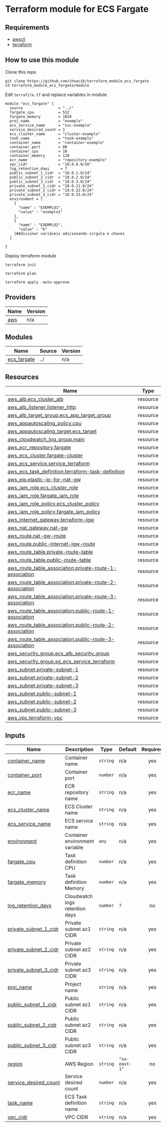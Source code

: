 # Terraform module for ECS Fargate

## Requirements

* [awscli](https://docs.aws.amazon.com/cli/latest/userguide/getting-started-install.html)
* [terraform](https://learn.hashicorp.com/tutorials/terraform/install-cli)


## How to use this module

Clone this repo
```
git clone https://github.com/chnacib/terraform_module_ecs_fargate
cd terraform_module_ecs_fargate/module
```

Edit ``terrafile.tf`` and replace variables in module
```
module "ecs_fargate" {
  source                = "../"
  fargate_cpu           = 512
  fargate_memory        = 1024
  proj_name             = "exemplo"
  ecs_service_name      = "svc-exemplo"
  service_desired_count = 1
  ecs_cluster_name      = "cluster-exemplo"
  task_name             = "task-exemplo"
  container_name        = "container-exemplo"
  container_port        = 80
  container_cpu         = 10
  container_memory      = 128
  ecr_name              = "repository-exemplo"
  vpc_cidr              = "10.0.0.0/16"
  log_retention_days     = 7
  public_subnet_1_cidr  = "10.0.1.0/24"
  public_subnet_2_cidr  = "10.0.2.0/24"
  public_subnet_3_cidr  = "10.0.3.0/24"
  private_subnet_1_cidr = "10.0.11.0/24"
  private_subnet_2_cidr = "10.0.22.0/24"
  private_subnet_3_cidr = "10.0.33.0/24"
  environment = [
    {
      "name" : "EXEMPLO1",
      "value" : "exemplo1"
    },
    {
      "name" : "EXEMPLO2",
      "value" : "b"
    }#Adicionar variáveis adicionando vírgula e chaves
  ]

}

```

Deploy terraform module

```
terraform init

terraform plan

terraform apply -auto-approve
```

## Providers

| Name | Version |
|------|---------|
| <a name="provider_aws"></a> [aws](#provider\_aws) | n/a |

## Modules

| Name | Source | Version |
|------|--------|---------|
| <a name="module_ecs_fargate"></a> [ecs\_fargate](#module\_ecs\_fargate) | ../ | n/a |


## Resources

| Name | Type |
|------|------|
| [aws_alb.ecs_cluster_alb](https://registry.terraform.io/providers/hashicorp/aws/latest/docs/resources/alb) | resource |
| [aws_alb_listener.listener_http](https://registry.terraform.io/providers/hashicorp/aws/latest/docs/resources/alb_listener) | resource |
| [aws_alb_target_group.ecs_app_target_group](https://registry.terraform.io/providers/hashicorp/aws/latest/docs/resources/alb_target_group) | resource |
| [aws_appautoscaling_policy.cpu](https://registry.terraform.io/providers/hashicorp/aws/latest/docs/resources/appautoscaling_policy) | resource |
| [aws_appautoscaling_target.ecs_target](https://registry.terraform.io/providers/hashicorp/aws/latest/docs/resources/appautoscaling_target) | resource |
| [aws_cloudwatch_log_group.main](https://registry.terraform.io/providers/hashicorp/aws/latest/docs/resources/cloudwatch_log_group) | resource |
| [aws_ecr_repository.fargate](https://registry.terraform.io/providers/hashicorp/aws/latest/docs/resources/ecr_repository) | resource |
| [aws_ecs_cluster.fargate-cluster](https://registry.terraform.io/providers/hashicorp/aws/latest/docs/resources/ecs_cluster) | resource |
| [aws_ecs_service.service_terraform](https://registry.terraform.io/providers/hashicorp/aws/latest/docs/resources/ecs_service) | resource |
| [aws_ecs_task_definition.terraform-task-definition](https://registry.terraform.io/providers/hashicorp/aws/latest/docs/resources/ecs_task_definition) | resource |
| [aws_eip.elastic-ip-for-nat-gw](https://registry.terraform.io/providers/hashicorp/aws/latest/docs/resources/eip) | resource |
| [aws_iam_role.ecs_cluster_role](https://registry.terraform.io/providers/hashicorp/aws/latest/docs/resources/iam_role) | resource |
| [aws_iam_role.fargate_iam_role](https://registry.terraform.io/providers/hashicorp/aws/latest/docs/resources/iam_role) | resource |
| [aws_iam_role_policy.ecs_cluster_policy](https://registry.terraform.io/providers/hashicorp/aws/latest/docs/resources/iam_role_policy) | resource |
| [aws_iam_role_policy.fargate_iam_policy](https://registry.terraform.io/providers/hashicorp/aws/latest/docs/resources/iam_role_policy) | resource |
| [aws_internet_gateway.terraform-igw](https://registry.terraform.io/providers/hashicorp/aws/latest/docs/resources/internet_gateway) | resource |
| [aws_nat_gateway.nat-gw](https://registry.terraform.io/providers/hashicorp/aws/latest/docs/resources/nat_gateway) | resource |
| [aws_route.nat-gw-route](https://registry.terraform.io/providers/hashicorp/aws/latest/docs/resources/route) | resource |
| [aws_route.public-internet-igw-route](https://registry.terraform.io/providers/hashicorp/aws/latest/docs/resources/route) | resource |
| [aws_route_table.private-route-table](https://registry.terraform.io/providers/hashicorp/aws/latest/docs/resources/route_table) | resource |
| [aws_route_table.public-route-table](https://registry.terraform.io/providers/hashicorp/aws/latest/docs/resources/route_table) | resource |
| [aws_route_table_association.private-route-1-association](https://registry.terraform.io/providers/hashicorp/aws/latest/docs/resources/route_table_association) | resource |
| [aws_route_table_association.private-route-2-association](https://registry.terraform.io/providers/hashicorp/aws/latest/docs/resources/route_table_association) | resource |
| [aws_route_table_association.private-route-3-association](https://registry.terraform.io/providers/hashicorp/aws/latest/docs/resources/route_table_association) | resource |
| [aws_route_table_association.public-route-1-association](https://registry.terraform.io/providers/hashicorp/aws/latest/docs/resources/route_table_association) | resource |
| [aws_route_table_association.public-route-2-association](https://registry.terraform.io/providers/hashicorp/aws/latest/docs/resources/route_table_association) | resource |
| [aws_route_table_association.public-route-3-association](https://registry.terraform.io/providers/hashicorp/aws/latest/docs/resources/route_table_association) | resource |
| [aws_security_group.ecs_alb_security_group](https://registry.terraform.io/providers/hashicorp/aws/latest/docs/resources/security_group) | resource |
| [aws_security_group.sg_ecs_service_terraform](https://registry.terraform.io/providers/hashicorp/aws/latest/docs/resources/security_group) | resource |
| [aws_subnet.private-subnet-1](https://registry.terraform.io/providers/hashicorp/aws/latest/docs/resources/subnet) | resource |
| [aws_subnet.private-subnet-2](https://registry.terraform.io/providers/hashicorp/aws/latest/docs/resources/subnet) | resource |
| [aws_subnet.private-subnet-3](https://registry.terraform.io/providers/hashicorp/aws/latest/docs/resources/subnet) | resource |
| [aws_subnet.public-subnet-1](https://registry.terraform.io/providers/hashicorp/aws/latest/docs/resources/subnet) | resource |
| [aws_subnet.public-subnet-2](https://registry.terraform.io/providers/hashicorp/aws/latest/docs/resources/subnet) | resource |
| [aws_subnet.public-subnet-3](https://registry.terraform.io/providers/hashicorp/aws/latest/docs/resources/subnet) | resource |
| [aws_vpc.terraform-vpc](https://registry.terraform.io/providers/hashicorp/aws/latest/docs/resources/vpc) | resource |

## Inputs

| Name | Description | Type | Default | Required |
|------|-------------|------|---------|:--------:|
| <a name="input_container_name"></a> [container\_name](#input\_container\_name) | Container name | `string` | n/a | yes |
| <a name="input_container_port"></a> [container\_port](#input\_container\_port) | Container port | `number` | n/a | yes |
| <a name="input_ecr_name"></a> [ecr\_name](#input\_ecr\_name) | ECR repository name | `string` | n/a | yes |
| <a name="input_ecs_cluster_name"></a> [ecs\_cluster\_name](#input\_ecs\_cluster\_name) | ECS Cluster name | `string` | n/a | yes |
| <a name="input_ecs_service_name"></a> [ecs\_service\_name](#input\_ecs\_service\_name) | ECS service name | `string` | n/a | yes |
| <a name="input_environment"></a> [environment](#input\_environment) | Container environment variable | `any` | n/a | yes |
| <a name="input_fargate_cpu"></a> [fargate\_cpu](#input\_fargate\_cpu) | Task definition CPU | `number` | n/a | yes |
| <a name="input_fargate_memory"></a> [fargate\_memory](#input\_fargate\_memory) | Task definition Memory | `number` | n/a | yes |
| <a name="input_log_retention_days"></a> [log\_retention\_days](#input\_log\_retention\_days) | Cloudwatch logs retention days | `number` | `7` | no |
| <a name="input_private_subnet_1_cidr"></a> [private\_subnet\_1\_cidr](#input\_private\_subnet\_1\_cidr) | Private subnet az1 CIDR | `string` | n/a | yes |
| <a name="input_private_subnet_2_cidr"></a> [private\_subnet\_2\_cidr](#input\_private\_subnet\_2\_cidr) | Private subnet az2 CIDR | `string` | n/a | yes |
| <a name="input_private_subnet_3_cidr"></a> [private\_subnet\_3\_cidr](#input\_private\_subnet\_3\_cidr) | Private subnet az3 CIDR | `string` | n/a | yes |
| <a name="input_proj_name"></a> [proj\_name](#input\_proj\_name) | Project name | `string` | n/a | yes |
| <a name="input_public_subnet_1_cidr"></a> [public\_subnet\_1\_cidr](#input\_public\_subnet\_1\_cidr) | Public subnet az1 CIDR | `string` | n/a | yes |
| <a name="input_public_subnet_2_cidr"></a> [public\_subnet\_2\_cidr](#input\_public\_subnet\_2\_cidr) | Public subnet az2 CIDR | `string` | n/a | yes |
| <a name="input_public_subnet_3_cidr"></a> [public\_subnet\_3\_cidr](#input\_public\_subnet\_3\_cidr) | Public subnet az3 CIDR | `string` | n/a | yes |
| <a name="input_region"></a> [region](#input\_region) | AWS Region | `string` | `"us-east-1"` | no |
| <a name="input_service_desired_count"></a> [service\_desired\_count](#input\_service\_desired\_count) | Service desired count | `number` | n/a | yes |
| <a name="input_task_name"></a> [task\_name](#input\_task\_name) | ECS Task definition name | `string` | n/a | yes |
| <a name="input_vpc_cidr"></a> [vpc\_cidr](#input\_vpc\_cidr) | VPC CIDR | `string` | n/a | yes |

